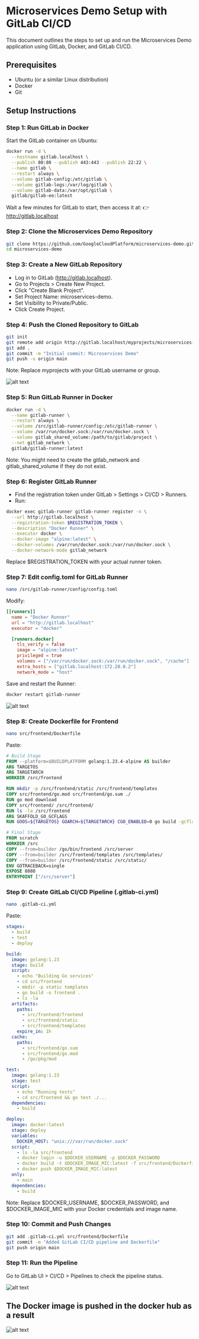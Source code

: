 
# Microservices Demo Setup with GitLab CI/CD

This document outlines the steps to set up and run the Microservices Demo application using GitLab, Docker, and GitLab CI/CD.

## Prerequisites

- Ubuntu (or a similar Linux distribution)
- Docker
- Git

## Setup Instructions

### Step 1: Run GitLab in Docker

Start the GitLab container on Ubuntu:

```bash
docker run -d \
  --hostname gitlab.localhost \
  --publish 80:80 --publish 443:443 --publish 22:22 \
  --name gitlab \
  --restart always \
  --volume gitlab-config:/etc/gitlab \
  --volume gitlab-logs:/var/log/gitlab \
  --volume gitlab-data:/var/opt/gitlab \
  gitlab/gitlab-ee:latest
```

Wait a few minutes for GitLab to start, then access it at:
👉 http://gitlab.localhost

### Step 2: Clone the Microservices Demo Repository

```bash
git clone https://github.com/GoogleCloudPlatform/microservices-demo.git
cd microservices-demo
```

### Step 3: Create a New GitLab Repository

 * Log in to GitLab (http://gitlab.localhost).
 * Go to Projects > Create New Project.
 * Click "Create Blank Project".
 * Set Project Name: microservices-demo.
 * Set Visibility to Private/Public.
 * Click Create Project.

### Step 4: Push the Cloned Repository to GitLab

```bash
git init
git remote add origin http://gitlab.localhost/myprojects/microservices-demo.git
git add .
git commit -m "Initial commit: Microservices Demo"
git push -u origin main
```

Note: Replace myprojects with your GitLab username or group.

![alt text](https://github.com/MzShaban/Devops-projects/blob/main/Images/repository-microservices-demo.png?raw=true)


### Step 5: Run GitLab Runner in Docker

```bash
docker run -d \
  --name gitlab-runner \
  --restart always \
  --volume /src/gitlab-runner/config:/etc/gitlab-runner \
  --volume /var/run/docker.sock:/var/run/docker.sock \
  --volume gitlab_shared_volume:/path/to/gitlab/project \
  --net gitlab_network \
  gitlab/gitlab-runner:latest
```

Note: You might need to create the gitlab_network and gitlab_shared_volume if they do not exist.

### Step 6: Register GitLab Runner

 * Find the registration token under GitLab > Settings > CI/CD > Runners.
 * Run:

```bash
docker exec gitlab-runner gitlab-runner register -n \
  --url http://gitlab.localhost \
  --registration-token $REGISTRATION_TOKEN \
  --description "Docker Runner" \
  --executor docker \
  --docker-image "alpine:latest" \
  --docker-volumes /var/run/docker.sock:/var/run/docker.sock \
  --docker-network-mode gitlab_network
```

Replace $REGISTRATION_TOKEN with your actual runner token.

### Step 7: Edit config.toml for GitLab Runner

```bash
nano /src/gitlab-runner/config/config.toml
```

Modify:

```toml
[[runners]]
  name = "Docker Runner"
  url = "http://gitlab.localhost"
  executor = "docker"

  [runners.docker]
    tls_verify = false
    image = "alpine:latest"
    privileged = true
    volumes = ["/var/run/docker.sock:/var/run/docker.sock", "/cache"]
    extra_hosts = ["gitlab.localhost:172.20.0.2"]
    network_mode = "host"
```

Save and restart the Runner:

```bash
docker restart gitlab-runner
```

![alt text](https://github.com/MzShaban/Devops-projects/blob/main/Images/runner-microservices-demo.png?raw=true)


### Step 8: Create Dockerfile for Frontend

```bash
nano src/frontend/Dockerfile
```

Paste:
```dockerfile
# Build Stage
FROM --platform=$BUILDPLATFORM golang:1.23.4-alpine AS builder
ARG TARGETOS
ARG TARGETARCH
WORKDIR /src/frontend

RUN mkdir -p /src/frontend/static /src/frontend/templates
COPY src/frontend/go.mod src/frontend/go.sum ./
RUN go mod download
COPY src/frontend/ /src/frontend/
RUN ls -la /src/frontend
ARG SKAFFOLD_GO_GCFLAGS
RUN GOOS=${TARGETOS} GOARCH=${TARGETARCH} CGO_ENABLED=0 go build -gcflags="${SKAFFOLD_GO_GCFLAGS}" -o /go/bin/frontend .

# Final Stage
FROM scratch
WORKDIR /src
COPY --from=builder /go/bin/frontend /src/server
COPY --from=builder /src/frontend/templates /src/templates/
COPY --from=builder /src/frontend/static /src/static/
ENV GOTRACEBACK=single
EXPOSE 8080
ENTRYPOINT ["/src/server"]
```

### Step 9: Create GitLab CI/CD Pipeline (.gitlab-ci.yml)

```bash
nano .gitlab-ci.yml
```

Paste:
```yaml
stages:
  - build
  - test
  - deploy

build:
  image: golang:1.23
  stage: build
  script:
    - echo "Building Go services"
    - cd src/frontend
    - mkdir -p static templates
    - go build -o frontend .
    - ls -la
  artifacts:
    paths:
      - src/frontend/frontend
      - src/frontend/static
      - src/frontend/templates
    expire_in: 1h
  cache:
    paths:
      - src/frontend/go.sum
      - src/frontend/go.mod
      - /go/pkg/mod

test:
  image: golang:1.23
  stage: test
  script:
    - echo "Running tests"
    - cd src/frontend && go test ./...
  dependencies:
    - build

deploy:
  image: docker:latest
  stage: deploy
  variables:
    DOCKER_HOST: "unix:///var/run/docker.sock"
  script:
    - ls -la src/frontend
    - docker login -u $DOCKER_USERNAME -p $DOCKER_PASSWORD
    - docker build -t $DOCKER_IMAGE_MIC:latest -f src/frontend/Dockerfile .
    - docker push $DOCKER_IMAGE_MIC:latest
  only:
    - main
  dependencies:
    - build
```

Note: Replace $DOCKER_USERNAME, $DOCKER_PASSWORD, and $DOCKER_IMAGE_MIC with your Docker credentials and image name.

### Step 10: Commit and Push Changes

```bash
git add .gitlab-ci.yml src/frontend/Dockerfile
git commit -m "Added GitLab CI/CD pipeline and Dockerfile"
git push origin main
```

### Step 11: Run the Pipeline

Go to GitLab UI > CI/CD > Pipelines to check the pipeline status.

![alt text](https://github.com/MzShaban/Devops-projects/blob/main/Images/pipeline-microservices-demo.png?raw=true)

## The Docker image is pushed in the docker hub as a result

![alt text](https://github.com/MzShaban/Devops-projects/blob/main/Images/dockerimagemicroservices.png?raw=true)
